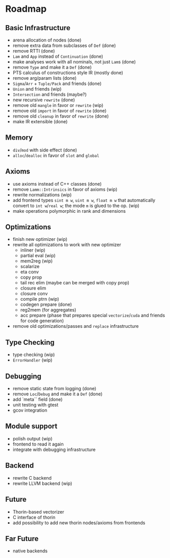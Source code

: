 # Roadmap

## Basic Infrastructure

* arena allocation of nodes (done)
* remove extra data from subclasses of `Def` (done)
* remove RTTI (done)
* `Lam` and `App` instead of `Continuation` (done)
* make analyses work with all nominals, not just `Lam`s (done)
* remove `Type` and make it a `Def` (done)
* PTS calculus of constructions style IR (mostly done)
* remove arg/param lists (done)
* `Sigma`/`Arr` + `Tuple/Pack` and friends (done)
* `Union` and friends (wip)
* `Intersection` and friends (maybe?)
* new recursive `rewrite` (done)
* remove old `mangle` in favor or `rewrite` (wip)
* remove old `import` in favor of `rewrite` (done)
* remove old `cleanup` in favor of `rewrite` (done)
* make IR extensible (done)

## Memory

* `div`/`mod` with side effect (done)
* `alloc`/`dealloc` in favor of `slot` and `global`

## Axioms

* use axioms instead of C++ classes (done)
* remove `Lamm::Intrinsics` in favor of axioms (wip)
* rewrite normalizations (wip)
* add frontend types `sint m w`, `uint m w`, `float m w` that automatically convert to `int w`/`real w`; the mode `m` is glued to the op. (wip)
* make operations polymorphic in rank and dimensions

## Optimizations

* finish new optimizer (wip)
* rewrite all optimizations to work with new optimizer
    * inliner      (wip)
    * partial eval (wip)
    * mem2reg      (wip)
    * scalarize
    * eta conv
    * copy prop
    * tail rec elim (maybe can be merged with copy prop)
    * closure elim
    * closure conv
    * compile ptrn (wip)
    * codegen prepare (done)
    * reg2mem (for aggregates)
    * acc prepare (phase that prepares special `vectorize`/`cuda` and friends for code generation)
* remove old optimizations/passes and `replace` infrastructure

## Type Checking

* type checking (wip)
* `ErrorHandler` (wip)

## Debugging

* remove static state from logging (done)
* remove `Loc`/`Debug` and make it a `Def` (done)
* add `meta`` field (done)
* unit testing with gtest
* gcov integration

## Module support

* polish output (wip)
* frontend to read it again
* integrate with debugging infrastructure

## Backend

* rewrite C backend
* rewrite LLVM backend (wip)

## Future

* Thorin-based vectorizer
* C interface of thorin
* add possibility to add new thorin nodes/axioms from frontends

## Far Future

* native backends
